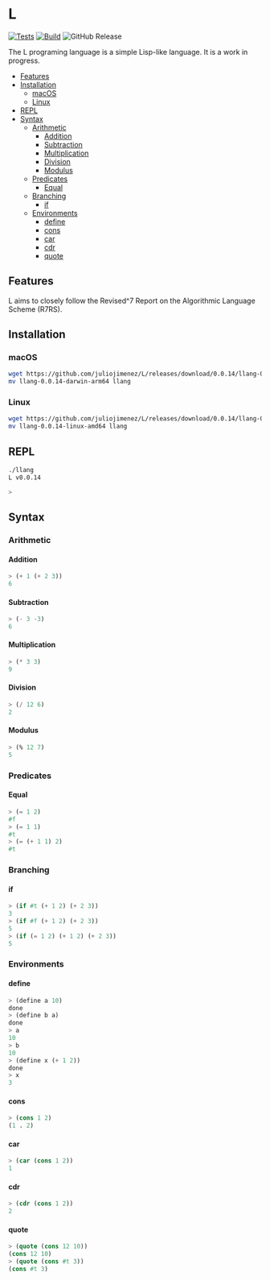 # L

[![Tests](https://github.com/juliojimenez/L/actions/workflows/tests.yml/badge.svg)](https://github.com/juliojimenez/L/actions/workflows/tests.yml) [![Build](https://github.com/juliojimenez/L/actions/workflows/release.yml/badge.svg)](https://github.com/juliojimenez/L/actions/workflows/release.yml) ![GitHub Release](https://img.shields.io/github/v/release/juliojimenez/L)

The L programing language is a simple Lisp-like language. It is a work in progress.

- [Features](#features)
- [Installation](#installation)
  - [macOS](#macos)
  - [Linux](#linux)
- [REPL](#repl)
- [Syntax](#syntax)
  - [Arithmetic](#arithmetic)
    - [Addition](#addition)
    - [Subtraction](#subtraction)
    - [Multiplication](#multiplication)
    - [Division](#division)
    - [Modulus](#modulus)
  - [Predicates](#predicates)
    - [Equal](#equal)
  - [Branching](#branching)
    - [if](#if)
  - [Environments](#environments)
    - [define](#define)
    - [cons](#cons)
    - [car](#car)
    - [cdr](#cdr)
    - [quote](#quote)

## Features

L aims to closely follow the Revised^7 Report on the Algorithmic Language Scheme (R7RS).

## Installation

### macOS

```bash
wget https://github.com/juliojimenez/L/releases/download/0.0.14/llang-0.0.14-darwin-arm64
mv llang-0.0.14-darwin-arm64 llang
```

### Linux

```bash
wget https://github.com/juliojimenez/L/releases/download/0.0.14/llang-0.0.14-linux-amd64
mv llang-0.0.14-linux-amd64 llang
```

## REPL

```bash
./llang
L v0.0.14

>
```

## Syntax

### Arithmetic

#### Addition

```lisp
> (+ 1 (+ 2 3))
6
```

#### Subtraction

```lisp
> (- 3 -3)
6
```

#### Multiplication

```lisp
> (* 3 3)
9
```

#### Division

```lisp
> (/ 12 6)
2
```

#### Modulus

```lisp
> (% 12 7)
5
```

### Predicates

#### Equal

```lisp
> (= 1 2)
#f
> (= 1 1)
#t
> (= (+ 1 1) 2)
#t
```

### Branching

#### if

```lisp
> (if #t (+ 1 2) (+ 2 3))
3
> (if #f (+ 1 2) (+ 2 3))
5
> (if (= 1 2) (+ 1 2) (+ 2 3))
5
```

### Environments

#### define

```lisp
> (define a 10)
done
> (define b a)
done
> a
10
> b
10
> (define x (+ 1 2))
done
> x
3
```

#### cons

```lisp
> (cons 1 2)
(1 . 2)
```

#### car

```lisp
> (car (cons 1 2))
1
```

#### cdr

```lisp
> (cdr (cons 1 2))
2
```

#### quote

```lisp
> (quote (cons 12 10))
(cons 12 10)
> (quote (cons #t 3))
(cons #t 3)
```
